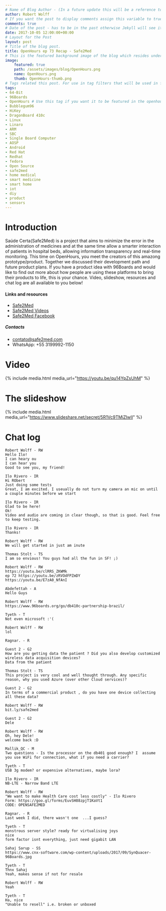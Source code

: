 ```yaml
---
# Name of Blog Author - (In a future update this will be a reference to the authors entry in yaml db.)
author: Robert Wolff
# If you want the post to display comments assign this variable to true.
comments: true
# Date of the post - has to be in the past otherwise Jekyll will see it as a future post.
date: 2017-10-05 12:00:00+00:00
# Layout for the Post
layout: post
# Title of the blog post.
title: OpenHours ep 73 Recap - Safe2Med
# This is the featured background image of the blog which resides under _assets/
image:
    featured: true
    path: /assets/images/blog/OpenHours.png
    name: OpenHours.png
    thumb: OpenHours-thumb.png
# Tags related this post. For use in tag filters that will be used in future updates.
tags:
- 64-Bit
- 96Boards
- OpenHours # Use this tag if you want it to be featured in the openhours blog sections.
- Bubblegum96
- HiKey
- DragonBoard 410c
- Linux
- Linaro
- ARM
- SBC
- Single Board Computer
- AOSP
- Android
- Red Hat
- Redhat
- fedora
- Open Source
- safe2med
- home medical
- smart medicine
- smart home
- iot
- diy
- product
- sensors
---
```

# Introduction

Saúde Certa(Safe2Med) is a project that aims to minimize the error in the administration of medicines and at the same time allow a smarter interaction of patients in hospital beds, allowing information transparency and real-time monitoring. This time on OpenHours, you meet the creators of this amazong prototype/product. Together we discussed their development path and future product plans. If you have a product idea with 96Boards and would like to find out more about how people are using these platforms to bring their products to life, this is your chance. Video, slideshow, resources and chat log are all available to you below!

#### Links and resources

- [Safe2Med](http://safe2med.com/)
- [Safe2Med Videos](https://www.youtube.com/playlist?list=PLm4cgOYi_UDBT1kPzhT36tysx5enEVpFG)
- [Safe2Med Facebook](https://www.facebook.com/safe2med)

##### Contacts

- contato@safe2med.com
- WhatsApp: +55 3199992-1150

# Video

{% include media.html media_url="https://youtu.be/qu14YpZsUhM" %}

# The slideshow

{% include media.html media_url="https://www.slideshare.net/secret/5R1Vc9TMiZIwlI" %}

# Chat log

```
Robert Wolff - RW
Hello Ilo!
I can heary ou
I can hear you 
Good to see you, my friend!

Ilo Rivero - IR
Hi RObert
Just doing some tests
Great, I am excited. I useually do not turn my camera an mic on until a couple minutes before we start

Ilo Rivero - IR
Glad to be here!
Ok!
Video and audio are coming in clear though, so that is good. Feel free to keep testing. 

Ilo Rivero - IR
Thanks!

Robert Wolff - RW
We will get started in just am inute

Thomas Stolt - TS
I am so envious! You guys had all the fun in SF! ;)

Robert Wolff - RW
https://youtu.be/clRRS_ZKWMk
ep 72 https://youtu.be/zRVOdFPZmDY
https://youtu.be/E7zA0_NfAnI

Abdefettah - A
Hello Guys

Robert Wolff - RW
https://www.96boards.org/go/db410c-partnership-brazil/

Tyeth - T
Not even microsoft :'(

Robert Wolff - RW
lol

Ragnar. - R

Guest 2 - G2
How are you getting data the patient ? Did you also develop customized wireless data acquisition devices?
Data from the patient

Thomas Stolt - TS
This project is very cool and well thought through. Any specific reason, why you used Azure (over other Cloud services)?

Guest 2 - G2
In terms of a commercial product , do you have one device collecting all these data?

Robert Wolff - RW
bit.ly/safe2med

Guest 2 - G2
Dele

Robert Wolff - RW
Oh, hey Dele!
welcome back :D

Mallik_QC - M
Two questions - Is the processor on the db401 good enough? I  assume you use WiFi for connection, what if you need a carrier?

Tyeth - T
USB 3g modem? or expensive alternatives, maybe lora?

Ilo Rivero - IR
NB-LTE - Narrow Band LTE

Robert Wolff - RW
"We want to make Health Care cost less costly" - Ilo Rivero
Form: https://goo.gl/forms/EuvSH88zpjT1KaVt1
CODE: OPENSAFE2MED

Ragnar. - R
Last week I did, there wasn't one  ...I guess?

Tyeth - T
monstrous server style? ready for virtualising joys
nice
form factor isnt everything, just need gigabit LAN

Sahaj Sarup - SS
https://www.cnx-software.com/wp-content/uploads/2017/09/SynQuacer-96Boards.jpg

Tyeth - T
Thnx Sahaj
Yeah, makes sense if not for resale

Robert Wolff - RW
Yeah

Tyeth - T
Ha, nice
"Unable to resell" i.e. broken or unboxed
```
